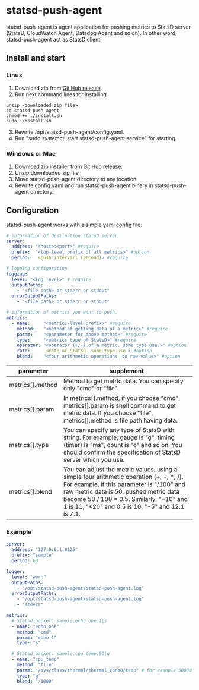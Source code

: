 # statsd-push-agent
statsd-push-agent is agent application for pushing metrics to StatsD server (StatsD, CloudWatch Agent, Datadog Agent and so on). In other word, statsd-push-agent act as StatsD client.

## Install and start
### Linux
1. Download zip from [Git Hub release]("/released"). 
2. Run next command lines for installing.
```
unzip <downloaded zip file>
cd statsd-push-agent
chmod +x ./install.sh
sudo ./install.sh
```
3. Rewrite /opt/statsd-push-agent/config.yaml.
4. Run "sudo systemctl start statsd-push-agent.service" for starting.

### Windows or Mac
1. Download zip installer from [Git Hub release]("/released"). 
2. Unzip downloaded zip file
3. Move statsd-push-agent directory to any location.
4. Rewrite config.yaml and run statsd-push-agent binary in statsd-push-agent directory.

## Configuration
statsd-push-agent works with a simple yaml config file.

``` yaml
# information of destination StatsD server
server:
  address: "<host>:<port>" #require
  prefix:  "<top-level prefix of all metrics>" #option
  period:   <push intervarl (second)> #require

# logging configuration
logging:
  level: "<log level>" # require
  outputPaths:
    - "<file path> or stderr or stdout"
  errorOutputPaths:
    - "<file path> or stderr or stdout"

# information of metrics you want to push.
metrics:
  - name:     "<metrics-level prefix>" #require
    method:   "<method of getting data of a metric>" #require
    param:    "<parameter for above method>" #require
    type:     "<metrics type of StatsD>" #require
    operator: "<operator (+/-) of a metric. some type use.>" #option
    rate:      <rate of StatsD. some type use.> #option
    blend:    "<four arithmetic operations　to raw value>" #option
```

| parameter | supplement |
| --- | --- |
| metrics[].method | Method to get metric data. You can specify only "cmd" or "file". |
| metrics[].param | In metrics[].method, if you choose "cmd", metrics[].param is shell command to get metric data. If you choose "file", metrics[].method is file path having data. |
| metrics[].type | You can specify any type of StatsD with string. For example, gauge is "g", timing (timer) is "ms", count is "c" and so on. You should confirm the specification of StatsD server which you use. |
| metrics[].blend | You can adjust the metric values, ​​using a simple four arithmetic operation (+, -, *, /). For example, if this parameter is "/100" and raw metric data is 50, pushed metric data become 50 / 100 = 0.5. Similarly, "+10" and 1 is 11, "*20" and 0.5 is 10, "-5" and 12.1 is 7.1. |

### Example
``` yaml
server:
  address: "127.0.0.1:8125"
  prefix: "sample"
  period: 60

logger:
  level: "warn"
  outputPaths:
    - "/opt/statsd-push-agent/statsd-push-agent.log"
  errorOutputPaths:
    - "/opt/statsd-push-agent/statsd-push-agent.log"
    - "stderr"

metrics:
  # Statsd packet: sample.echo_one:1|s
  - name: "echo_one"
    method: "cmd"
    param: "echo 1"
    type: "s"

  # Statsd packet: sample.cpu_temp:50|g
  - name: "cpu_temp"
    method: "file"
    param: "/sys/class/thermal/thermal_zone0/temp" # for example 50000
    type: "g"
    blend: "/1000"
```